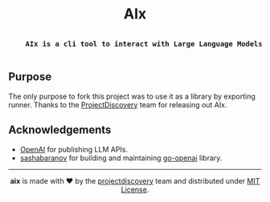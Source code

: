 <h1 align="center">
 AIx
<br>
</h1>

<pre align="center">
<b>
	AIx is a cli tool to interact with Large Language Models (LLM) APIs.
</b>
</pre>

## Purpose

The only purpose to fork this project was to use it as a library by exporting runner. Thanks to the [ProjectDiscovery](https://projectdiscovery.io/) team for releasing out AIx.

## Acknowledgements

- [OpenAI](https://platform.openai.com/docs/introduction) for publishing LLM APIs.
- [sashabaranov](https://github.com/sashabaranov) for building and maintaining [go-openai](https://github.com/sashabaranov/go-openai) library.

--------

<div align="center">

**aix** is made with ❤️ by the [projectdiscovery](https://projectdiscovery.io) team and distributed under [MIT License](LICENSE.md).

</div>
